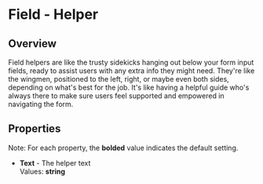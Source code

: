 # Field - Helper

## Overview
Field helpers are like the trusty sidekicks hanging out below your form input fields, ready to assist users with any extra info they might need. They're like the wingmen, positioned to the left, right, or maybe even both sides, depending on what's best for the job. It's like having a helpful guide who's always there to make sure users feel supported and empowered in navigating the form.

## Properties
Note: For each property, the **bolded** value indicates the default setting.

- **Text** - The helper text  
  Values: **string**
